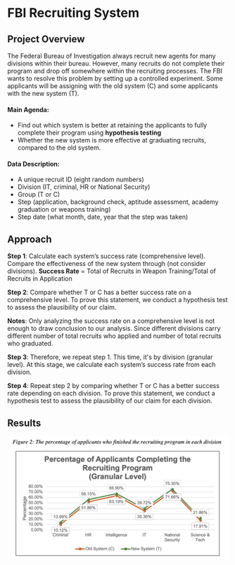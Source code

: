 # FBI Recruiting System

## Project Overview 
The Federal Bureau of Investigation always recruit new agents for many divisions within their bureau. However, many recruits do not complete their program and drop off somewhere within the recruiting processes. The FBI wants to resolve this problem by setting up a controlled experiment. Some applicants will be assigning with the old system (C) and some applicants with the new system (T). 
#### Main Agenda: 
* Find out which system is better at retaining the applicants to fully complete their program using **hypothesis testing**
* Whether the new system is more effective at graduating recruits, compared to the old system. 
#### Data Description: 
* A unique recruit ID (eight random numbers)
* Division (IT, criminal, HR or National Security)
* Group (T or C)
* Step (application, background check, aptitude assessment, academy graduation or weapons training)
* Step date (what month, date, year that the step was taken)

## Approach
**Step 1**: Calculate each system’s success rate (comprehensive level). Compare the effectiveness of the new system through (not consider divisions). 
**Success Rate** = Total of Recruits in Weapon Training/Total of Recruits in Application

**Step 2**: Compare whether T or C has a better success rate on a comprehensive level. To prove this statement, we conduct a hypothesis test to assess the plausibility of our claim. 

**Notes**: Only analyzing the success rate on a comprehensive level is not enough to draw conclusion to our analysis. Since different divisions carry different number of total recruits who applied and number of total recruits who graduated.

**Step 3**: Therefore, we repeat step 1. This time, it's by division (granular level). At this stage, we calculate each system’s success rate from each division.

**Step 4**: Repeat step 2 by comparing whether T or C has a better success rate depending on each division. To prove this statement, we conduct a hypothesis test to assess the plausibility of our claim for each division.

## Results 
![](FBI_Divisions.png)

